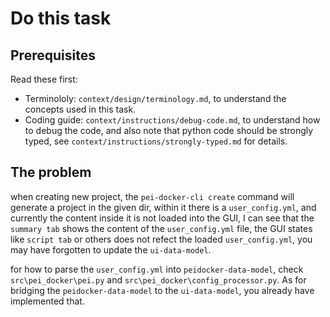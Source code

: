 # Do this task

## Prerequisites

Read these first:
- Terminololy: `context/design/terminology.md`, to understand the concepts used in this task.
- Coding guide: `context/instructions/debug-code.md`, to understand how to debug the code, and also note that python code should be strongly typed, see `context/instructions/strongly-typed.md` for details.

## The problem

when creating new project, the `pei-docker-cli create` command will generate a project in the given dir, within it there is a `user_config.yml`, and currently the content inside it is not loaded into the GUI, I can see that the `summary tab` shows the content of the `user_config.yml` file, the GUI states like `script tab` or others does not refect the loaded `user_config.yml`, you may have forgotten to update the `ui-data-model`. 

for how to parse the `user_config.yml` into `peidocker-data-model`, check `src\pei_docker\pei.py` and `src\pei_docker\config_processor.py`. As for bridging the `peidocker-data-model` to the `ui-data-model`, you already have implemented that.